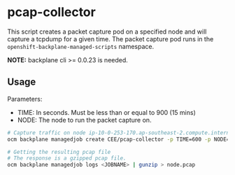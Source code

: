 # pcap-collector

This script creates a packet capture pod on a specified node and will capture a tcpdump for a given time.
The packet capture pod runs in the `openshift-backplane-managed-scripts` namespace.

__NOTE:__ backplane cli >= 0.0.23 is needed.

## Usage

Parameters:
- TIME: In seconds. Must be less than or equal to 900 (15 mins)
- NODE: The node to run the packet capture on.

```bash
# Capture traffic on node ip-10-0-253-170.ap-southeast-2.compute.internal for 10 mins
ocm backplane managedjob create CEE/pcap-collector -p TIME=600 -p NODE=ip-10-0-253-170.ap-southeast-2.compute.internal

# Getting the resulting pcap file
# The response is a gzipped pcap file.
ocm backplane managedjob logs <JOBNAME> | gunzip > node.pcap
```



